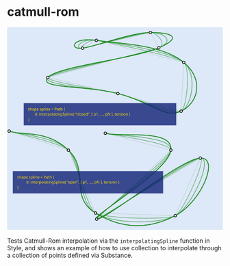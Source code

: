 # catmull-rom

![Example of Catmull-Rom interpolation](catmull-rom.svg)

Tests Catmull-Rom interpolation via the `interpolatingSpline` function in Style, and shows an example of how to use collection to interpolate through a collection of points defined via Substance.
